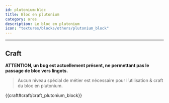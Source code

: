 ```yaml
---
id: plutonium-bloc
title: Bloc en plutonium
category: ores
description: Le bloc en plutonium
icon: "textures/blocks/others/plutonium_block"
---
```

___
## Craft  

**ATTENTION, un bug est actuellement présent, ne permettant pas le passage de bloc vers lingots.**

> Aucun niveau spécial de métier est nécessaire pour l’utilisation & craft du bloc en plutonium.  

{{craft#craft/craft_plutonium_block}}
